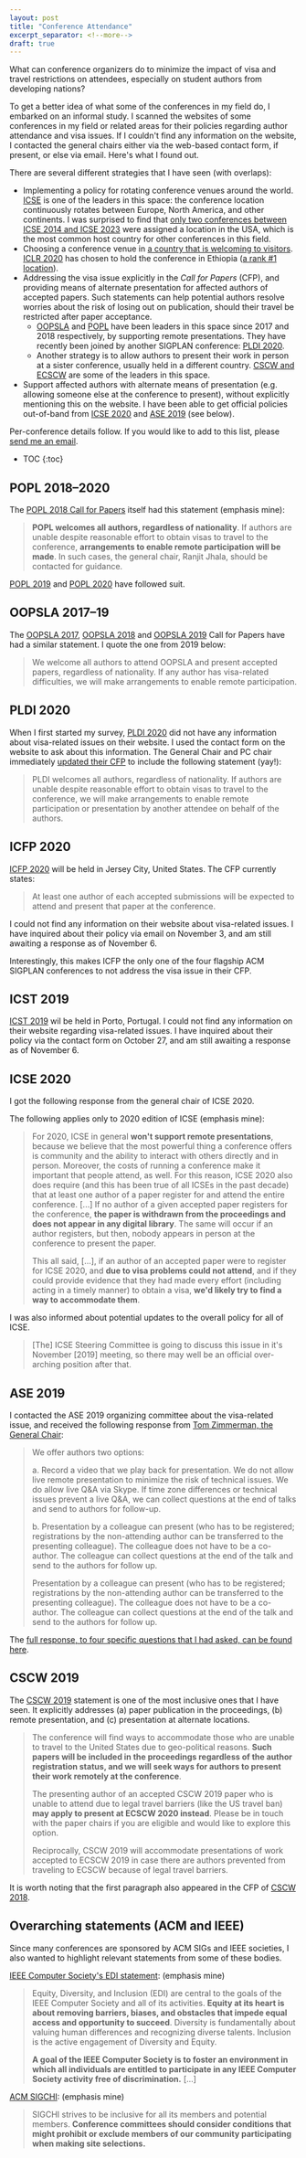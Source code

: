 ```yaml
---
layout: post
title: "Conference Attendance"
excerpt_separator: <!--more-->
draft: true
---
```


What can conference organizers do to minimize the impact of visa and travel restrictions on attendees, especially on student authors from developing nations?

To get a better idea of what some of the conferences in my field do, I embarked on an informal study. I scanned the websites of some conferences in my field or related areas for their policies regarding author attendance and visa issues. If I couldn't find any information on the website, I contacted the general chairs either via the web-based contact form, if present, or else via email. Here's what I found out.

There are several different strategies that I have seen (with overlaps):

* Implementing a policy for rotating conference venues around the world. [ICSE](http://www.icse-conferences.org) is one of the leaders in this space: the conference location continuously rotates between Europe, North America, and other continents. I was surprised to find that [only two conferences between ICSE 2014 and ICSE 2023](http://www.icse-conferences.org/history.html) were assigned a location in the USA, which is the most common host country for other conferences in this field.
* Choosing a conference venue in [a country that is welcoming to visitors](https://www.passportindex.org/byWelcomingRank.php). [ICLR 2020](https://iclr.cc/) has chosen to hold the conference in Ethiopia ([a rank #1 location](https://www.passportindex.org/comparebyDestination.php?p1=et&fl=&s=yes)). 
* Addressing the visa issue explicitly in the *Call for Papers* (CFP), and providing means of alternate presentation for affected authors of accepted papers. Such statements can help potential authors resolve worries about the risk of losing out on publication, should their travel be restricted after paper acceptance. 
	* [OOPSLA](https://conf.researchr.org/series/OOPSLA) and [POPL](https://conf.researchr.org/series/POPL) have been leaders in this space since 2017 and 2018 respectively, by supporting remote presentations. They have recently been joined by another SIGPLAN conference: [PLDI 2020](https://pldi20.sigplan.org/track/pldi-2020-papers#accepted-papers).
	* Another strategy is to allow authors to present their work in person at a sister conference, usually held in a different country. [CSCW and ECSCW](https://cscw.acm.org/2019/submit-papers.html) are some of the leaders in this space.
* Support affected authors with alternate means of presentation (e.g. allowing someone else at the conference to present), without explicitly mentioning this on the website. I have been able to get official policies out-of-band from [ICSE 2020](https://conf.researchr.org/home/icse-2020) and [ASE 2019](https://2019.ase-conferences.org/) (see below).


Per-conference details follow. If you would like to add to this list, please [send me an email](http://rohan.padhye.org).

* TOC
{:toc}


<!--more-->


## POPL 2018–2020

The [POPL 2018 Call for Papers](https://popl18.sigplan.org/track/POPL-2018-papers#Call-for-Papers) itself had this statement (emphasis mine):

> **POPL welcomes all authors, regardless of nationality**. If authors are unable despite reasonable effort to obtain visas to travel to the conference, **arrangements to enable remote participation will be made**. In such cases, the general chair, Ranjit Jhala, should be contacted for guidance.

[POPL 2019](https://popl19.sigplan.org/track/POPL-2019-Research-Papers?track=POPL%20Research%20Papers#publication-and-presentation-requirements) and [POPL 2020](https://popl20.sigplan.org/track/POPL-2020-Research-Papers#publication-and-presentation-requirements) have followed suit.

## OOPSLA 2017–19

The [OOPSLA 2017](https://2017.splashcon.org/track/splash-2017-OOPSLA#information-for-authors-of-accepted-papers), [OOPSLA 2018](https://conf.researchr.org/track/splash-2018/splash-2018-OOPSLA#Instructions) and [OOPSLA 2019](https://conf.researchr.org/track/splash-2019/splash-2019-oopsla#information-for-authors-of-accepted-papers) Call for Papers have had a similar statement. I quote the one from 2019 below:

> We welcome all authors to attend OOPSLA and present accepted papers, regardless of nationality. If any author has visa-related difficulties, we will make arrangements to enable remote participation.

## PLDI 2020

When I first started my survey, [PLDI 2020](https://pldi20.sigplan.org/track/pldi-2020-papers) did not have any information about visa-related issues on their website. I used the contact form on the website to ask about this information. The General Chair and PC chair immediately [updated their CFP](https://pldi20.sigplan.org/track/pldi-2020-papers#accepted-papers) to include the following statement (yay!):

> PLDI welcomes all authors, regardless of nationality. If authors are unable despite reasonable effort to obtain visas to travel to the conference, we will make arrangements to enable remote participation or presentation by another attendee on behalf of the authors.

## ICFP 2020

[ICFP 2020](https://icfp20.sigplan.org/track/icfp-2020-papers) will be held in Jersey City, United States. The CFP currently states:

> At least one author of each accepted submissions will be expected to attend and present that paper at the conference. 

I could not find any information on their website about visa-related issues. I have inquired about their policy via email on November 3, and am still awaiting a response as of November 6.

Interestingly, this makes ICFP the only one of the four flagship ACM SIGPLAN conferences to not address the visa issue in their CFP.

## ICST 2019

[ICST 2019](https://icst2020.info/track/icst-2020-papers#Call-for-Papers) wil be held in Porto, Portugal. I could not find any information on their website regarding visa-related issues. I have inquired about their policy via the contact form on October 27, and am still awaiting a response as of November 6.


## ICSE 2020

I got the following response from the general chair of ICSE 2020.

The following applies only to 2020 edition of ICSE (emphasis mine):

> For 2020, ICSE in general **won't support remote presentations**, because we believe that the most powerful thing a conference offers is community and the ability to interact with others directly and in person. Moreover, the costs of running a conference make it important that people attend, as well.  For this reason, ICSE 2020 also does require (and this has been true of all ICSEs in the past decade) that at least one author of a paper register for and attend the entire conference. [...] If no author of a given accepted paper registers for the conference, **the paper is withdrawn from the proceedings and does not appear in any digital library**.   The same will occur if an author registers, but then, nobody appears in person at the conference to present the paper.
>
>  This all said, [...], if an author of an accepted paper were to register for ICSE 2020, and **due to visa problems could not attend**, and if they could provide evidence that they had made every effort (including acting in a timely manner) to obtain a visa, **we'd likely try to find a way to accommodate them**.

I was also informed about potential updates to the overall policy for all of ICSE.

> [The] ICSE Steering Committee is going to discuss this issue in it's November [2019] meeting, so there may well be an official over-arching position after that.

## ASE 2019


I contacted the ASE 2019 organizing committee about the visa-related issue, and received the following response from [Tom Zimmerman, the General Chair](https://2019.ase-conferences.org/profile/tomzimmermann):

> We offer authors two options:
>
> a. Record a video that we play back for presentation. We do not allow live remote presentation to minimize the risk of technical issues. We do allow live Q&A via Skype. If time zone differences or technical issues prevent a live Q&A, we can collect questions at the end of talks and send to authors for follow-up.
> 
> b. Presentation by a colleague can present (who has to be registered; registrations by the non-attending author can be transferred to the presenting colleague). The colleague does not have to be a co-author. The colleague can collect questions at the end of the talk and send to the authors for follow up.
>
> Presentation by a colleague can present (who has to be registered; registrations by the non-attending author can be transferred to the presenting colleague). The colleague does not have to be a co-author. The colleague can collect questions at the end of the talk and send to the authors for follow up.

The [full response, to four specific questions that I had asked, can be found here](https://blog.padhye.org/ase-2019-response-on-visa-issues).

## CSCW 2019

The [CSCW 2019](https://cscw.acm.org/2019/submit-papers.html) statement is one of the most inclusive ones that I have seen. It explicitly addresses (a) paper publication in the proceedings, (b) remote presentation, and (c) presentation at alternate locations.

> The conference will find ways to accommodate those who are unable to travel to the United States due to geo-political reasons. **Such papers will be included in the proceedings regardless of the author registration status, and we will seek ways for authors to present their work remotely at the conference**.
>
> The presenting author of an accepted CSCW 2019 paper who is unable to attend due to legal travel barriers (like the US travel ban) **may apply to present at ECSCW 2020 instead**. Please be in touch with the paper chairs if you are eligible and would like to explore this option.
>
> Reciprocally, CSCW 2019 will accommodate presentations of work accepted to ECSCW 2019 in case there are authors prevented from traveling to ECSCW because of legal travel barriers.

It is worth noting that the first paragraph also appeared in the CFP of [CSCW 2018](https://cscw.acm.org/2018/submit/papers.html).


## Overarching statements (ACM and IEEE)

Since many conferences are sponsored by ACM SIGs and IEEE societies, I also wanted to highlight relevant statements from some of these bodies.

[IEEE Computer Society's EDI statement](https://www.computer.org/about/vision): (emphasis mine)

> Equity, Diversity, and Inclusion (EDI) are central to the goals of the IEEE Computer Society and all of its activities. **Equity at its heart is about removing barriers, biases, and obstacles that impede equal access and opportunity to succeed**. Diversity is fundamentally about valuing human differences and recognizing diverse talents. Inclusion is the active engagement of Diversity and Equity.
> 
> **A goal of the IEEE Computer Society is to foster an environment in which all individuals are entitled to participate in any IEEE Computer Society activity free of discrimination.** [...]

[ACM SIGCHI](https://sigchi.org/conferences/organizer-resources/organising-a-sigchi-sponsored-or-co-sponsored-conference/): (emphasis mine)

> SIGCHI strives to be inclusive for all its members and potential members. **Conference committees should consider conditions that might prohibit or exclude members of our community participating when making site selections.**
